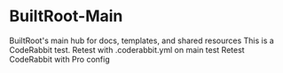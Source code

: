 # BuiltRoot-Main
BuiltRoot's main hub for docs, templates, and shared resources
This is a CodeRabbit test.
Retest with .coderabbit.yml on main
test
Retest CodeRabbit with Pro config
